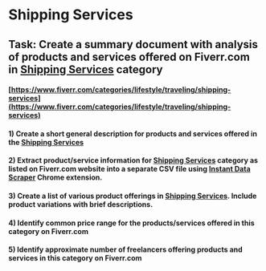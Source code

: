 # Shipping Services
## Task: Create a summary document with analysis of products and services offered on Fiverr.com in [Shipping Services](https://www.fiverr.com/categories/lifestyle/traveling/shipping-services) category
#### [https://www.fiverr.com/categories/lifestyle/traveling/shipping-services](https://www.fiverr.com/categories/lifestyle/traveling/shipping-services)
#### 1) Create a short general description for products and services offered in the [Shipping Services](https://www.fiverr.com/categories/lifestyle/traveling/shipping-services)
#### 2) Extract product/service information for [Shipping Services](https://www.fiverr.com/categories/lifestyle/traveling/shipping-services) category as listed on Fiverr.com website into a separate CSV file using [Instant Data Scraper](https://chrome.google.com/webstore/detail/instant-data-scraper/ofaokhiedipichpaobibbnahnkdoiiah) Chrome extension.
#### 3) Create a list of various product offerings in [Shipping Services](https://www.fiverr.com/categories/lifestyle/traveling/shipping-services). Include product variations with brief descriptions.
#### 4) Identify common price range for the products/services offered in this category on Fiverr.com
#### 5) Identify approximate number of freelancers offering products and services in this category on Fiverr.com
